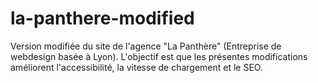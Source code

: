 # la-panthere-modified
Version modifiée du site de l'agence "La Panthère" (Entreprise de webdesign basée à Lyon). 
L'objectif est que les présentes modifications améliorent l'accessibilité, la vitesse de chargement et le SEO.

